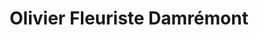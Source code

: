 ---
title: "Olivier Fleuriste Damrémont"
url: /paris/olivier-fleuriste-damremont/
shop: fleuriste
---